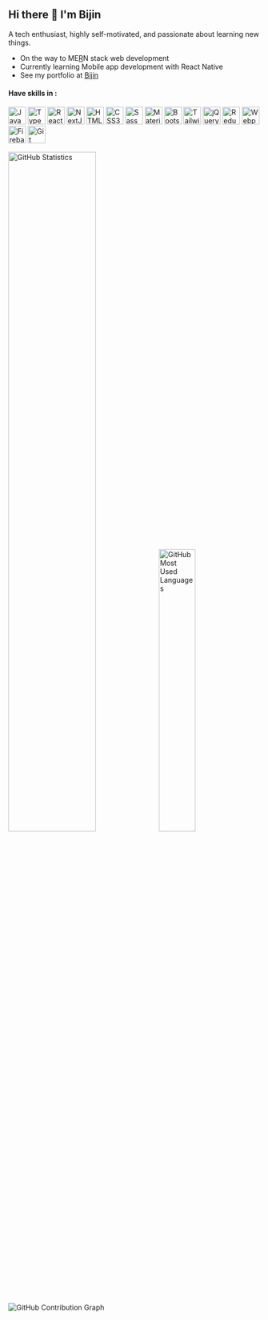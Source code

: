 ## Hi there 👋 I'm Bijin

A tech enthusiast, highly self-motivated, and passionate about learning new things.
* On the way to ME[R](https://react.dev)N stack web development
* Currently learning Mobile app development with React Native
* See my portfolio at [Bijin](https://bijink.github.io)


#### Have skills in :
<p align="left">
<!-- js -->
<a href="https://developer.mozilla.org/docs/Web/JavaScript" target="_blank" rel="noreferrer"><img src="https://skillicons.dev/icons?i=js" width="35" alt="JavaScript" /></a>
<!-- ts -->
<a href="https://www.typescriptlang.org" target="_blank" rel="noreferrer"><img src="https://skillicons.dev/icons?i=ts" width="35" alt="TypeScript" /></a>
<!-- reactjs -->
<a href="https://react.dev" target="_blank" rel="noreferrer"><img src="https://skillicons.dev/icons?i=react" width="35" alt="ReactJS" /></a>
<!-- nextjs -->
<a href="https://nextjs.org" target="_blank" rel="noreferrer"><img src="https://skillicons.dev/icons?i=nextjs" width="35" alt="NextJS" /></a>
<!-- html -->
<a href="https://developer.mozilla.org/docs/Web/HTML" target="_blank" rel="noreferrer"><img src="https://skillicons.dev/icons?i=html" width="35" alt="HTML5" /></a>
<!-- css -->
<a href="https://developer.mozilla.org/docs/Web/CSS" target="_blank" rel="noreferrer"><img src="https://skillicons.dev/icons?i=css" width="35" alt="CSS3" /></a>
<!-- sass -->
<a href="https://sass-lang.com" target="_blank" rel="noreferrer"><img src="https://skillicons.dev/icons?i=sass" width="35" alt="Sass" /></a>
<!-- mui -->
<a href="https://mui.com" target="_blank" rel="noreferrer"><img src="https://skillicons.dev/icons?i=materialui" width="35" alt="MaterialUI" /></a>
<!-- bootstrap -->
<a href="https://getbootstrap.com" target="_blank" rel="noreferrer"><img src="https://skillicons.dev/icons?i=bootstrap" width="35" alt="Bootstrap" /></a>
<!-- tailwindCSS -->
<a href="https://tailwindcss.com" target="_blank" rel="noreferrer"><img src="https://skillicons.dev/icons?i=tailwindcss" width="35" alt="TailwindCSS" /></a>
<!-- jquery -->
<a href="https://jquery.com" target="_blank" rel="noreferrer"><img src="https://skillicons.dev/icons?i=jquery" width="35" alt="jQuery" /></a>
<!-- redux -->
<a href="https://redux.js.org" target="_blank" rel="noreferrer"><img src="https://skillicons.dev/icons?i=redux" width="35" alt="Redux" /></a>
<!-- webpack -->
<a href="https://webpack.js.org" target="_blank" rel="noreferrer"><img src="https://skillicons.dev/icons?i=webpack" width="35" alt="Webpack" /></a>
<!-- firebase -->
<a href="https://firebase.google.com" target="_blank" rel="noreferrer"><img src="https://skillicons.dev/icons?i=firebase" width="35" alt="Firebase" /></a>
<!-- git -->
<a href="https://git-scm.com" target="_blank" rel="noreferrer"><img src="https://skillicons.dev/icons?i=git" width="35" alt="Git" /></a>
</p>

<!-- stats -->
<picture>
  <source media="(prefers-color-scheme: dark)" srcset="https://github-readme-stats.vercel.app/api?username=bijink&show_icons=true&text_color=c9d1d9&icon_color=58a6ff&bg_color=00000000&hide_border=true&custom_title=GitHub%20Statistics">
  <source media="(prefers-color-scheme: light)" srcset="https://github-readme-stats.vercel.app/api?username=bijink&show_icons=true&text_color=24292f&icon_color=58a6ff&bg_color=00000000&hide_border=true&custom_title=GitHub%20Statistics">
  <img width="59%" alt="GitHub Statistics" src="https://github-readme-stats.vercel.app/api?username=bijink&show_icons=true&text_color=8b949e&icon_color=58a6ff&bg_color=00000000&hide_border=true&custom_title=GitHub%20Statistics">
</picture><picture>
  <source media="(prefers-color-scheme: dark)" srcset="https://github-readme-stats.vercel.app/api/top-langs/?username=bijink&layout=compact&text_color=e5eaee&bg_color=00000000&hide_border=true&langs_count=8">
  <source media="(prefers-color-scheme: light)" srcset="https://github-readme-stats.vercel.app/api/top-langs/?username=bijink&layout=compact&text_color=24292f&bg_color=00000000&hide_border=true&langs_count=8">
  <img width="38%" alt="GitHub Most Used Languages" src="https://github-readme-stats.vercel.app/api/top-langs/?username=bijink&layout=compact&text_color=8b949e&bg_color=00000000&hide_border=true&langs_count=8">
</picture>

<!-- graph -->
<picture>
  <source media="(prefers-color-scheme: dark)" srcset="https://github-contribution-graph.cyclic.app/graph?username=bijink&theme=github-compact&area=true&hide_border=true&custom_title=Contribution%20Graph&title_color=c9d1d9&color=8b949e&point=c9d1d9">
  <source media="(prefers-color-scheme: light)" srcset="https://github-contribution-graph.cyclic.app/graph?username=bijink&theme=github-compact&area=true&hide_border=true&custom_title=Contribution%20Graph&title_color=24292f&color=57606a&point=24292f&line=30a14e">
  <img alt="GitHub Contribution Graph" src="https://github-contribution-graph.cyclic.app/graph?username=bijink&theme=github-compact&area=true&hide_border=true&custom_title=Contribution%20Graph">
</picture>
